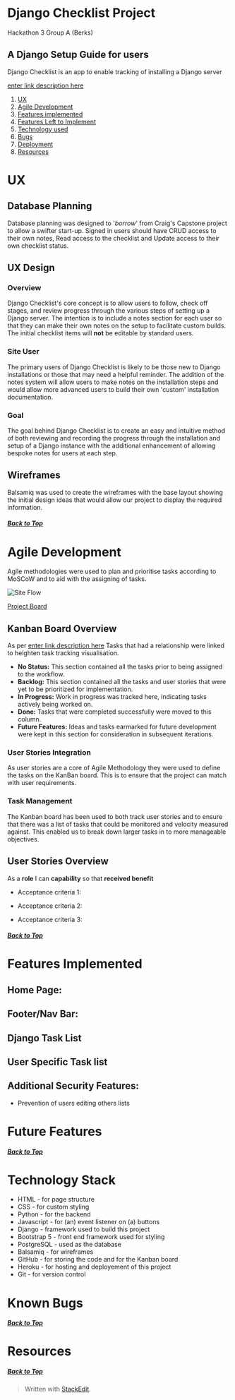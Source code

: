 # Django Checklist Project
Hackathon 3 Group A (Berks)

## A Django Setup Guide for users
Django Checklist is an app to enable tracking of installing a Django server

[enter link description here](hero%20linkgage)


 1. [ UX ](#ux)
 2. [ Agile Development ](#agile-development)
 3. [ Features implemented ](#features-implemented)  
 4. [ Features Left to Implement ](#features-left-to-implement)  
 5. [ Technology used ](#technology-used) 
 6. [ Bugs ](#known-bugs)  
 7. [ Deployment](#deployment)
 8. [ Resources ](#resources)  
 

# UX

## Database Planning
Database planning was designed to '*borrow*' from Craig's Capstone project to allow a swifter start-up.  Signed in users should have CRUD access to their own notes, Read access to the checklist and Update access to their own checklist status.

## UX Design

### Overview
Django Checklist's core concept is to allow users to follow, check off stages, and review progress through the various steps of setting up a Django server.  The intention is to include a notes section for each user so that they can make their own notes on the setup to facilitate custom builds.  The initial checklist items will **not** be editable by standard users.

### Site User
The primary users of Django Checklist is likely to be those new to Django installations or those that may need a helpful reminder.  The addition of the notes system will allow users to make notes on the installation steps and would allow more advanced users to build their own 'custom' installation documentation.

### Goal
The goal behind Django Checklist is to create an easy and intuitive method of both reviewing and recording the progress through the installation and setup of a Django instance with the additional enhancement of allowing bespoke notes for users at each step.

## Wireframes
Balsamiq was used to create the wireframes with the base layout showing the initial design ideas that would allow our project to display the required information. 

<insert wireframe links here>

##### [ Back to Top ](#table-of-contents)

# Agile Development

Agile methodologies were used to plan and prioritise tasks according to MoSCoW and to aid with the assigning of tasks.

![Site Flow](static/readme/images/Care%20Management%20System%20Site%20Flow.png)

[Project Board](https://github.com/users/CI-Duncan/projects/4)

## Kanban Board Overview
As per [enter link description here](needs%20link)
Tasks that had a relationship were linked to heighten task tracking visualisation.

- **No Status:** This section contained all the tasks prior to being assigned to the workflow.
- **Backlog:** This section contained all the tasks and user stories that were yet to be prioritized for implementation.
- **In Progress:** Work in progress was tracked here, indicating tasks actively being worked on.
- **Done:** Tasks that were completed successfully were moved to this column.
- **Future Features:** Ideas and tasks earmarked for future development were kept in this section for consideration in subsequent iterations.

### User Stories Integration

As user stories are a core of Agile Methodology they were used to define the tasks on the KanBan board.  This is to ensure that the project can match with user requirements.

### Task Management

The Kanban board has been used to both track user stories and to ensure that there was a list of tasks that could be monitored and velocity measured against.  This enabled us to break down larger tasks in to more manageable objectives.

## User Stories Overview

As a **role** I can **capability** so that **received benefit**

- Acceptance criteria 1:

- Acceptance criteria 2:

- Acceptance criteria 3:

##### [ Back to Top ](#table-of-contents)

# Features Implemented

## Home Page:


## Footer/Nav Bar:

  
## Django Task List


## User Specific Task list
  

## Additional Security Features:

- Prevention of users editing others lists



# Future Features

##### [ Back to Top ](#table-of-contents)

# Technology Stack

- HTML - for page structure
- CSS - for custom styling
- Python - for the backend
- Javascript - for (an) event listener on (a) buttons
- Django - framework used to build this project
- Bootstrap 5 - front end framework used for styling
- PostgreSQL - used as the database
- Balsamiq - for wireframes
- GitHub - for storing the code and for the Kanban board
- Heroku - for hosting and deployement of this project
- Git - for version control


# Known Bugs


##### [ Back to Top ](#table-of-contents)

# Resources

##### [ Back to Top ](#table-of-contents)
> Written with [StackEdit](https://stackedit.io/).
<!--stackedit_data:
eyJoaXN0b3J5IjpbMTAxMDU5MDgzNl19
-->